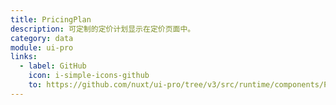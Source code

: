 ```yaml
---
title: PricingPlan
description: 可定制的定价计划显示在定价页面中。
category: data
module: ui-pro
links:
  - label: GitHub
    icon: i-simple-icons-github
    to: https://github.com/nuxt/ui-pro/tree/v3/src/runtime/components/PricingPlan.vue
---
```

